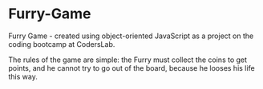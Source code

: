 # Furry-Game
Furry Game - created using object-oriented JavaScript as a project on the coding bootcamp at CodersLab.

The rules of the game are simple: the Furry must collect the coins to get points, and he cannot try to go out of the board, because he looses his life this way.


